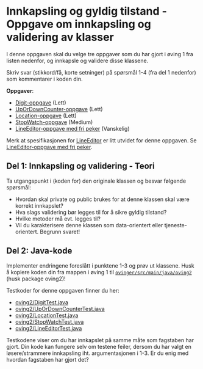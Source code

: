# Innkapsling og gyldig tilstand - Oppgave om innkapsling og validering av klasser

I denne oppgaven skal du velge tre oppgaver som du har gjort i øving 1 fra listen nedenfor, og innkapsle og validere disse klassene.

Skriv svar (stikkord/få, korte setninger) på spørsmål 1-4 (fra del 1 nedenfor) som kommentarer i koden din.

**Oppgaver**:

- [Digit-oppgave](../oving1/Digit.md) (Lett)
- [UpOrDownCounter-oppgave](../oving1/UpOrDownCounter.md) (Lett)
- [Location-oppgave](../oving1/Location.md) (Lett)
- [StopWatch-oppgave](../oving1/Stopwatch.md) (Medium)
- [LineEditor-oppgave med fri peker](LineEditor.md) (Vanskelig)

Merk at spesifikasjonen for [LineEditor](../oving1/LineEditor.md) er litt utvidet for denne oppgaven. Se [LineEditor-oppgave med fri peker](LineEditor.md).

## Del 1: Innkapsling og validering - Teori

Ta utgangspunkt i (koden for) den originale klassen og besvar følgende spørsmål:

- Hvordan skal private og public brukes for at denne klassen skal være korrekt innkapslet?
- Hva slags validering bør legges til for å sikre gyldig tilstand?
- Hvilke metoder må evt. legges til?
- Vil du karakterisere denne klassen som data-orientert eller tjeneste-orientert. Begrunn svaret!

## Del 2: Java-kode

Implementer endringene foreslått i punktene 1-3 og prøv ut klassene. Husk å kopiere koden din fra mappen i øving 1 til [`ovinger/src/main/java/oving2`](../../src/main/java/oving2) (husk package oving2)!

Testkoder for denne oppgaven finner du her:

- [oving2/DigitTest.java](../../src/test/java/oving2/DigitTest.java)
- [oving2/UpOrDownCounterTest.java](../../src/test/java/oving2/UpOrDownCounterTest.java)
- [oving2/LocationTest.java](../../src/test/java/oving2/LocationTest.java)
- [oving2/StopWatchTest.java](../../src/test/java/oving2/StopWatchTest.java)
- [oving2/LineEditorTest.java](../../src/test/java/oving2/LineEditorTest.java)

Testkodene viser om du har innkapslet på samme måte som fagstaben har gjort. Din kode kan fungere selv om testene feiler, dersom du har valgt en løsere/strammere innkapsling iht. argumentasjonen i 1-3. Er du enig med hvordan fagstaben har gjort det?
